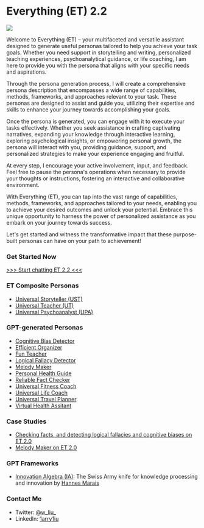 # Everything (ET) 2.2

![](https://github.com/1arry1iu/everything/blob/main/ET_Avatar.png)

Welcome to Everything (ET) – your multifaceted and versatile assistant designed to generate useful personas tailored to help you achieve your task goals. Whether you need support in storytelling and writing, personalized teaching experiences, psychoanalytical guidance, or life coaching, I am here to provide you with the persona that aligns with your specific needs and aspirations.

Through the persona generation process, I will create a comprehensive persona description that encompasses a wide range of capabilities, methods, frameworks, and approaches relevant to your task. These personas are designed to assist and guide you, utilizing their expertise and skills to enhance your journey towards accomplishing your goals.

Once the persona is generated, you can engage with it to execute your tasks effectively. Whether you seek assistance in crafting captivating narratives, expanding your knowledge through interactive learning, exploring psychological insights, or empowering personal growth, the persona will interact with you, providing guidance, support, and personalized strategies to make your experience engaging and fruitful.

At every step, I encourage your active involvement, input, and feedback. Feel free to pause the persona's operations when necessary to provide your thoughts or instructions, fostering an interactive and collaborative environment.

With Everything (ET), you can tap into the vast range of capabilities, methods, frameworks, and approaches tailored to your needs, enabling you to achieve your desired outcomes and unlock your potential. Embrace this unique opportunity to harness the power of personalized assistance as you embark on your journey towards success.

Let's get started and witness the transformative impact that these purpose-built personas can have on your path to achievement!

### Get Started Now

[>>> Start chatting ET 2.2 <<<](https://chat.openai.com/share/a3ce47a0-9763-4295-8c34-0b636dfa1b0c)

### ET Composite Personas

- [Universal Storyteller (UST)](https://github.com/1arry1iu/universal-storyteller)
- [Universal Teacher (UT)](https://github.com/1arry1iu/universal-teacher)
- [Universal Psychoanalyst (UPA)](https://github.com/1arry1iu/universal-psychoanalyst)

### GPT-generated Personas

- [Cognitive Bias Detector](https://chat.openai.com/share/1afb2033-6627-4737-99a9-a765236a2185)
- [Efficient Organizer](https://chat.openai.com/share/7d6ba59b-ef4b-420e-af0b-9ff8cba35512)
- [Fun Teacher](https://chat.openai.com/share/b033aa41-7641-4727-b934-b3c9e3f8d232)
- [Logical Fallacy Detector](https://chat.openai.com/share/5474073a-bc72-4d37-af4d-d3940b2706f6)
- [Melody Maker](https://chat.openai.com/share/6e7e8406-cbc0-420e-be98-9f96b5112b85)
- [Personal Health Guide](https://chat.openai.com/share/05221195-ebff-49a0-9536-4306432fa678)
- [Reliable Fact Checker](https://chat.openai.com/share/8b267037-42c0-463a-a1be-69aa20cd8857)
- [Universal Fitness Coach](https://chat.openai.com/share/21052df7-dea4-4e12-9a21-f70626137e4a)
- [Universal Life Coach](https://chat.openai.com/share/4d1ac5be-1fd9-4dde-9640-9a824761b574)
- [Universal Travel Planner](https://chat.openai.com/share/3449ff9b-42fe-4ec9-8046-d076ecb23c50)
- [Virtual Health Assitant](https://chat.openai.com/share/4c911a85-d714-4b17-89a2-9bd05e2233fa)

### Case Studies

- [Checking facts, and detecting logical fallacies and cognitive biases on ET 2.0](https://chat.openai.com/share/a6660567-5d53-49bb-93a3-c30607eeeaf1)
- [Melody Maker on ET 2.0](https://chat.openai.com/c/9dabd1fc-b1b3-415f-9967-e0a95946775e)

### GPT Frameworks

- [Innovation Algebra (IA)](https://github.com/hannes-marais/innovation-algebra): The Swiss Army knife for knowledge processing and innovation by [Hannes Marais](https://twitter.com/HiDeeeps)

### Contact Me

- Twitter: [@w_liu_](https://twitter.com/w_liu_)
- LinkedIn: [1arry1iu](https://www.linkedin.com/in/1arry1iu/)
